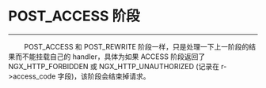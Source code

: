 # POST_ACCESS 阶段
***

&emsp;&emsp;
POST_ACCESS 和 POST_REWRITE 阶段一样，只是处理一下上一阶段的结果而不能挂载自己的 handler，具体为如果 ACCESS 阶段返回了 NGX_HTTP_FORBIDDEN 或 NGX_HTTP_UNAUTHORIZED (记录在 r->access_code 字段)，该阶段会结束掉请求。
